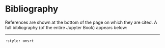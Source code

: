 # Bibliography

References are shown at the bottom of the page on which they are cited. A full bibliography (of the entire Jupyter Book) appears below:

---

```{bibliography} /_bibliography/references.bib
:style: unsrt
```